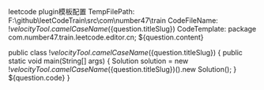 leetcode plugin模板配置
TempFilePath: F:\github\leetCodeTrain\src\com\number47\train
CodeFileName: $!velocityTool.camelCaseName(${question.titleSlug})
CodeTemplate:
package com.number47.train.leetcode.editor.cn;
${question.content}

public class $!velocityTool.camelCaseName(${question.titleSlug}) {
public static void main(String[] args) {
Solution solution = new $!velocityTool.camelCaseName(${question.titleSlug})().new Solution();
}
${question.code}
}